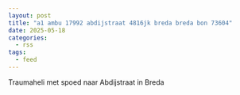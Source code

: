 ```yaml
---
layout: post
title: "a1 ambu 17992 abdijstraat 4816jk breda breda bon 73604"
date: 2025-05-18
categories: 
  - rss
tags: 
  - feed
---
```


Traumaheli met spoed naar Abdijstraat in Breda
